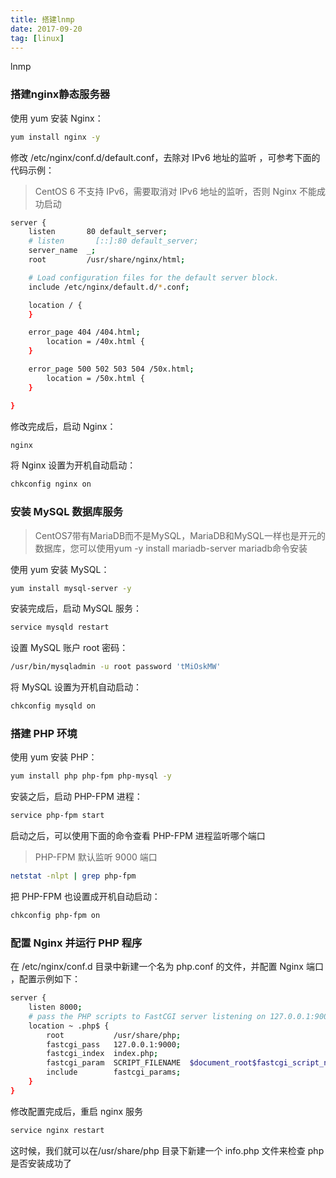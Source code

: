 ```yaml
---
title: 搭建lnmp
date: 2017-09-20
tag: [linux]
---
```

lnmp
<!-- more -->
### 搭建nginx静态服务器
使用 yum 安装 Nginx：
``` bash
yum install nginx -y
```

修改 /etc/nginx/conf.d/default.conf，去除对 IPv6 地址的监听
，可参考下面的代码示例：

>CentOS 6 不支持 IPv6，需要取消对 IPv6 地址的监听，否则 Nginx 不能成功启动

``` bash
server {
    listen       80 default_server;
    # listen       [::]:80 default_server;
    server_name  _;
    root         /usr/share/nginx/html;

    # Load configuration files for the default server block.
    include /etc/nginx/default.d/*.conf;

    location / {
    }

    error_page 404 /404.html;
        location = /40x.html {
    }

    error_page 500 502 503 504 /50x.html;
        location = /50x.html {
    }

}
```

修改完成后，启动 Nginx：
``` bash
nginx
```

将 Nginx 设置为开机自动启动：

``` bash
chkconfig nginx on
```

### 安装 MySQL 数据库服务 ###

>CentOS7带有MariaDB而不是MySQL，MariaDB和MySQL一样也是开元的数据库，您可以使用yum -y install mariadb-server mariadb命令安装

使用 yum 安装 MySQL：
``` bash
yum install mysql-server -y
```

安装完成后，启动 MySQL 服务：
``` bash
service mysqld restart
```

设置 MySQL 账户 root 密码：
``` bash
/usr/bin/mysqladmin -u root password 'tMiOskMW'
```

将 MySQL 设置为开机自动启动：
``` bash
chkconfig mysqld on
```

### 搭建 PHP 环境 ###
使用 yum 安装 PHP：
``` bash
yum install php php-fpm php-mysql -y
```

安装之后，启动 PHP-FPM 进程：
``` bash
service php-fpm start
```

启动之后，可以使用下面的命令查看 PHP-FPM 进程监听哪个端口

>PHP-FPM 默认监听 9000 端口

``` bash
netstat -nlpt | grep php-fpm
```

把 PHP-FPM 也设置成开机自动启动：
``` bash
chkconfig php-fpm on
```

### 配置 Nginx 并运行 PHP 程序 ###
在 /etc/nginx/conf.d 目录中新建一个名为 php.conf 的文件，并配置 Nginx 端口 ，配置示例如下：
``` bash 
server {
    listen 8000;
    # pass the PHP scripts to FastCGI server listening on 127.0.0.1:9000
    location ~ .php$ {
        root           /usr/share/php;
        fastcgi_pass   127.0.0.1:9000;
        fastcgi_index  index.php;
        fastcgi_param  SCRIPT_FILENAME  $document_root$fastcgi_script_name;
        include        fastcgi_params;
    }
}
```

修改配置完成后，重启 nginx 服务
``` bash
service nginx restart
```

这时候，我们就可以在/usr/share/php 目录下新建一个 info.php 文件来检查 php 是否安装成功了
